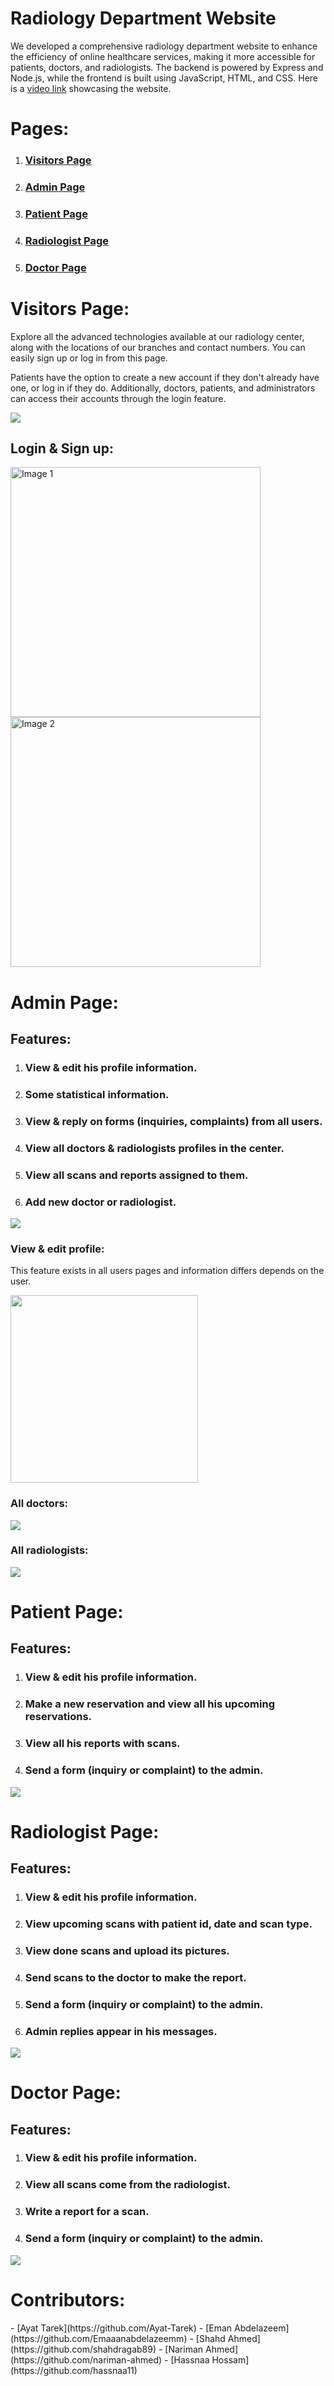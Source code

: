 # Radiology Department Website
<p>We developed a comprehensive radiology department website to enhance the efficiency of online healthcare services, making it more accessible for patients, doctors, and radiologists. The backend is powered by Express and Node.js, while the frontend is built using JavaScript, HTML, and CSS. Here is a <a href="www.google.com">video link</a> showcasing the website.</p>

# Pages:
<ol>
    <li><h3><a href="#visitors-page">Visitors Page</a></h3></li>
    <li><h3><a href="#admin-page">Admin Page</a></h3></li>
    <li><h3><a href="#patient-page">Patient Page</a></h3></li>
    <li><h3><a href="#radiologist-page">Radiologist Page</a></h3></li>
    <li><h3><a href="#doctor-page">Doctor Page</a></h3></li>
</ol>

<h1 id="visitors-page"> Visitors Page: </h1>
<p>Explore all the advanced technologies available at our radiology center, along with the locations of our branches and contact numbers. You can easily sign up or log in from this page.</p>
<p>Patients have the option to create a new account if they don't already have one, or log in if they do. Additionally, doctors, patients, and administrators can access their accounts through the login feature.</p>
<img src="public\images\visitors-readme.png" >

<h2>Login & Sign up: </h2>
<div class="inline-block-container">
    <img width="400px" src="public\images\signup-readme.png" alt="Image 1" class="inline-image">
    <img width="400px" src="public\images\login-readme.png" alt="Image 2" class="inline-image">
</div>

<h1 id="admin-page"> Admin Page: </h1>
<h2>Features:</h2>
<ol>
<li><h3>View & edit his profile information.</h3></li>
<li><h3>Some statistical information.</h3></li>
<li><h3>View & reply on forms (inquiries, complaints) from all users.</h3></li>
<li><h3>View all doctors & radiologists profiles in the center.</h3></li>
<li><h3>View all scans and reports assigned to them.</h3></li>
<li><h3>Add new doctor or radiologist. </h3></li>
</ol>
<img src="public\images\admin-readme1.png" >
<h3>View & edit profile:</h3>
<p>This feature exists in all users pages and information differs depends on the user.</p>
<img width="300px" src="public\images\profile-readme.png"> 
<h3>All doctors:</h3>
<img src="public\images\readme-admin2.png" >
<h3>All radiologists:</h3>
<img src="public\images\admin-readme3.png" >

<h1 id="patient-page"> Patient Page: </h1>
<h2>Features:</h2>
<ol>
<li><h3>View & edit his profile information.</h3></li>
<li><h3>Make a new reservation and view all his upcoming reservations.</h3></li>
<li><h3>View all his reports with scans.</h3></li>
<li><h3>Send a form (inquiry or complaint) to the admin.</h3></li>
</ol>
<img src="public\images\patient-readme.png" >

<h1 id="radiologist-page"> Radiologist Page: </h1>
<h2>Features:</h2>
<ol>
<li><h3>View & edit his profile information.</h3></li>
<li><h3>View upcoming scans with patient id, date and scan type.</h3></li>
<li><h3>View done scans and upload its pictures.</h3></li>
<li><h3>Send scans to the doctor to make the report.</h3></li>
<li><h3>Send a form (inquiry or complaint) to the admin.</h3></li>
<li><h3>Admin replies appear in his messages.</h3></li>
</ol>
<img src="public\images\rad-readme.png" >

<h1 id="doctor-page"> Doctor Page: </h1>
<h2>Features:</h2>
<ol>
<li><h3>View & edit his profile information.</h3></li>
<li><h3>View all scans come from the radiologist.</h3></li>
<li><h3>Write a report for a scan.</h3></li>
<li><h3>Send a form (inquiry or complaint) to the admin.</h3></li>
</ol>
<img src="public\images\doc-readme.png" >

<h1>Contributors: </h1>
- [Ayat Tarek](https://github.com/Ayat-Tarek)
- [Eman Abdelazeem](https://github.com/Emaaanabdelazeemm)
- [Shahd Ahmed](https://github.com/shahdragab89)
- [Nariman Ahmed](https://github.com/nariman-ahmed)
- [Hassnaa Hossam](https://github.com/hassnaa11)
